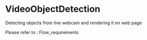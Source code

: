 # VideoObjectDetection
Detecting objects from live webcam and rendering it on web page

Please refer to :
Flow_requirements
